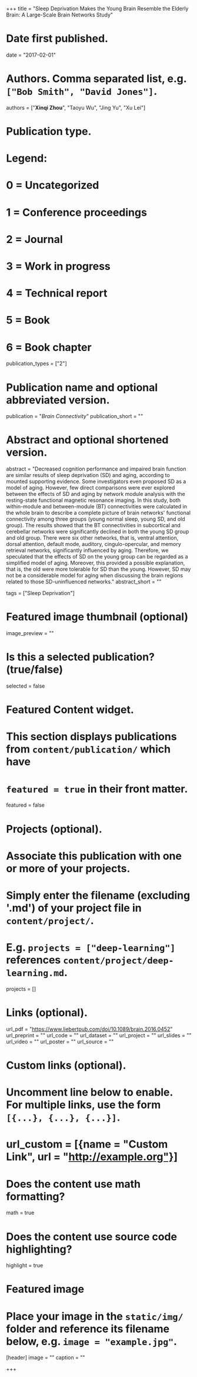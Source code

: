 +++
title = "Sleep Deprivation Makes the Young Brain Resemble the Elderly Brain: A Large-Scale Brain Networks Study"

# Date first published.
date = "2017-02-01"

# Authors. Comma separated list, e.g. `["Bob Smith", "David Jones"]`.
authors = ["**Xinqi Zhou**", "Taoyu Wu", "Jing Yu", "Xu Lei"]

# Publication type.
# Legend:
# 0 = Uncategorized
# 1 = Conference proceedings
# 2 = Journal
# 3 = Work in progress
# 4 = Technical report
# 5 = Book
# 6 = Book chapter
publication_types = ["2"]

# Publication name and optional abbreviated version.
publication = "*Brain Connectivity*"
publication_short = ""

# Abstract and optional shortened version.
abstract = "Decreased cognition performance and impaired brain function are similar results of sleep deprivation (SD) and aging, according to mounted supporting evidence. Some investigators even proposed SD as a model of aging. However, few direct comparisons were ever explored between the effects of SD and aging by network module analysis with the resting-state functional magnetic resonance imaging. In this study, both within-module and between-module (BT) connectivities were calculated in the whole brain to describe a complete picture of brain networks' functional connectivity among three groups (young normal sleep, young SD, and old group). The results showed that the BT connectivities in subcortical and cerebellar networks were significantly declined in both the young SD group and old group. There were six other networks, that is, ventral attention, dorsal attention, default mode, auditory, cingulo-opercular, and memory retrieval networks, significantly influenced by aging. Therefore, we speculated that the effects of SD on the young group can be regarded as a simplified model of aging. Moreover, this provided a possible explanation, that is, the old were more tolerable for SD than the young. However, SD may not be a considerable model for aging when discussing the brain regions related to those SD-uninfluenced networks."
abstract_short = ""

tags = ["Sleep Deprivation"]

# Featured image thumbnail (optional)
image_preview = ""

# Is this a selected publication? (true/false)
selected = false

# Featured Content widget.
# This section displays publications from `content/publication/` which have
# `featured = true` in their front matter.
featured = false

# Projects (optional).
#   Associate this publication with one or more of your projects.
#   Simply enter the filename (excluding '.md') of your project file in `content/project/`.
#   E.g. `projects = ["deep-learning"]` references `content/project/deep-learning.md`.
projects = []

# Links (optional).
url_pdf = "https://www.liebertpub.com/doi/10.1089/brain.2016.0452"
url_preprint = ""
url_code = ""
url_dataset = ""
url_project = ""
url_slides = ""
url_video = ""
url_poster = ""
url_source = ""



# Custom links (optional).
#   Uncomment line below to enable. For multiple links, use the form `[{...}, {...}, {...}]`.
# url_custom = [{name = "Custom Link", url = "http://example.org"}]

# Does the content use math formatting?
math = true

# Does the content use source code highlighting?
highlight = true

# Featured image
# Place your image in the `static/img/` folder and reference its filename below, e.g. `image = "example.jpg"`.
[header]
image = ""
caption = ""


+++


